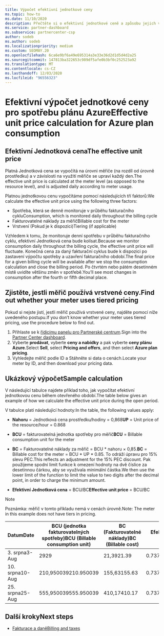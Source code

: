 ```yaml
---
title: Výpočet efektivní jednotkové ceny
ms.topic: how-to
ms.date: 11/10/2020
description: Přečtěte si o efektivní jednotkové ceně a způsobu jejich výpočtu. Tento článek obsahuje také ukázkový výpočet.
ms.service: partner-dashboard
ms.subservice: partnercenter-csp
author: sodeb
ms.author: sodeb
ms.localizationpriority: medium
ms.custom: SEOMAY.20
ms.openlocfilehash: 6ca6e9bf6a49e695314a3e33e36d2d1d5d4d2a25
ms.sourcegitcommit: 147813ba322653c989df5afe0b3bf0c252523a92
ms.translationtype: MT
ms.contentlocale: cs-CZ
ms.lasthandoff: 12/03/2020
ms.locfileid: "96556323"
---
```

# <a name="effective-unit-price-calculation-for-azure-plan-consumption"></a><span data-ttu-id="8a536-104">Efektivní výpočet jednotkové ceny pro spotřebu plánu Azure</span><span class="sxs-lookup"><span data-stu-id="8a536-104">Effective unit price calculation for Azure plan consumption</span></span>

## <a name="the-effective-unit-price"></a><span data-ttu-id="8a536-105">Efektivní Jednotková cena</span><span class="sxs-lookup"><span data-stu-id="8a536-105">The effective unit price</span></span>

<span data-ttu-id="8a536-106">Platná Jednotková cena se vypočítá na úrovni měřiče (na rozdíl od úrovně prostředku) a v závislosti na využití měřiče se upraví každý den.</span><span class="sxs-lookup"><span data-stu-id="8a536-106">The effective unit price is calculated at the meter level (as opposed to the resource level), and is adjusted daily according to meter usage.</span></span>

<span data-ttu-id="8a536-107">Platnou jednotkovou cenu vypočítáme pomocí následujících tří faktorů:</span><span class="sxs-lookup"><span data-stu-id="8a536-107">We calculate the effective unit price using the following three factors:</span></span>

- <span data-ttu-id="8a536-108">Spotřeba, která se denně monitoruje v průběhu fakturačního cyklu</span><span class="sxs-lookup"><span data-stu-id="8a536-108">Consumption, which is monitored daily throughout the billing cycle</span></span>
- <span data-ttu-id="8a536-109">Fakturovatelné náklady za měřič</span><span class="sxs-lookup"><span data-stu-id="8a536-109">Billable cost for the meter</span></span>
- <span data-ttu-id="8a536-110">Vrstvení (Pokud je k dispozici)</span><span class="sxs-lookup"><span data-stu-id="8a536-110">Tiering (if applicable)</span></span>

<span data-ttu-id="8a536-111">Vzhledem k tomu, že monitoruje denní spotřebu v průběhu fakturačního cyklu, efektivní Jednotková cena bude kolísat.</span><span class="sxs-lookup"><span data-stu-id="8a536-111">Because we monitor consumption daily throughout the billing cycle, the effective unit price will fluctuate.</span></span> <span data-ttu-id="8a536-112">Konečná cena za daný fakturační cyklus bude k dispozici po zastavení výpočtu spotřeby a uzavření fakturačního období.</span><span class="sxs-lookup"><span data-stu-id="8a536-112">The final price for a given billing cycle will be available after we stop the consumption calculation and close the billing period.</span></span> <span data-ttu-id="8a536-113">Po čtvrtém nebo pátém desetinném místě uvidíte většinu změn v spotřebě.</span><span class="sxs-lookup"><span data-stu-id="8a536-113">You’ll see most changes in consumption after the fourth or fifth decimal place.</span></span>

## <a name="find-out-whether-your-meter-uses-tiered-pricing"></a><span data-ttu-id="8a536-114">Zjistěte, jestli měřič používá vrstvené ceny.</span><span class="sxs-lookup"><span data-stu-id="8a536-114">Find out whether your meter uses tiered pricing</span></span>

<span data-ttu-id="8a536-115">Pokud si nejste jistí, jestli měřič používá vrstvené ceny, najděte pomocí níže uvedeného postupu.</span><span class="sxs-lookup"><span data-stu-id="8a536-115">If you don’t know whether your meter uses tiered pricing, use the procedure below to find out.</span></span> 

1. <span data-ttu-id="8a536-116">Přihlaste se k [řídicímu panelu pro Partnerské centrum](https://partner.microsoft.com/dashboard/).</span><span class="sxs-lookup"><span data-stu-id="8a536-116">Sign into the [Partner Center dashboard](https://partner.microsoft.com/dashboard/).</span></span>
2. <span data-ttu-id="8a536-117">Vyberte **prodávat**, vyberte **ceny a nabídky** a pak vyberte **ceny plánu Azure**.</span><span class="sxs-lookup"><span data-stu-id="8a536-117">Select **Sell**, select **Pricing and offers**, and then select **Azure plan pricing**.</span></span>
3. <span data-ttu-id="8a536-118">Vyhledejte měřič podle ID a Stáhněte si data o cenách.</span><span class="sxs-lookup"><span data-stu-id="8a536-118">Locate your meter by ID, and then download your pricing data.</span></span> 

## <a name="sample-calculation"></a><span data-ttu-id="8a536-119">Ukázkový výpočet</span><span class="sxs-lookup"><span data-stu-id="8a536-119">Sample calculation</span></span>

<span data-ttu-id="8a536-120">V následující tabulce najdete příklad toho, jak vypočítat efektivní jednotkovou cenu během otevřeného období.</span><span class="sxs-lookup"><span data-stu-id="8a536-120">The table below gives an example of how we calculate the effective unit price during the open period.</span></span>

<span data-ttu-id="8a536-121">V tabulce platí následující hodnoty:</span><span class="sxs-lookup"><span data-stu-id="8a536-121">In the table, the following values apply:</span></span> 

- <span data-ttu-id="8a536-122">**Nahoru** = Jednotková cena prostředku/hodiny = 0,868</span><span class="sxs-lookup"><span data-stu-id="8a536-122">**UP** = Unit price of the resource/hour = 0.868</span></span>

- <span data-ttu-id="8a536-123">**BCU** = fakturovatelná jednotka spotřeby pro měřič</span><span class="sxs-lookup"><span data-stu-id="8a536-123">**BCU** = Billable consumption unit for the meter</span></span>

- <span data-ttu-id="8a536-124">**BC** = Fakturovatelné náklady za měřič = BCU \* nahoru × 0,85.</span><span class="sxs-lookup"><span data-stu-id="8a536-124">**BC** = Billable cost for the meter = BCU \* UP \* 0.85.</span></span> <span data-ttu-id="8a536-125">To odráží úpravu pro 15% slevu PEC.</span><span class="sxs-lookup"><span data-stu-id="8a536-125">This reflects an adjustment for the 15% PEC discount.</span></span> <span data-ttu-id="8a536-126">Pak použijeme spodní limit funkce k omezení hodnoty na dvě číslice za desetinnou čárkou, aby se využívala minimální částka.</span><span class="sxs-lookup"><span data-stu-id="8a536-126">We then use the lower limit of the function to limit the value to two digits after the decimal point, in order to charge the minimum amount.</span></span> 

- <span data-ttu-id="8a536-127">**Efektivní Jednotková cena** = BCU/BC</span><span class="sxs-lookup"><span data-stu-id="8a536-127">**Effective unit price** = BCU/BC</span></span>

>[!NOTE]
><span data-ttu-id="8a536-128">Poznámka: měřič v tomto příkladu nemá v cenách úrovně.</span><span class="sxs-lookup"><span data-stu-id="8a536-128">Note: The meter in this example does not have tiers in pricing.</span></span>

| <span data-ttu-id="8a536-129">Datum</span><span class="sxs-lookup"><span data-stu-id="8a536-129">Date</span></span> | <span data-ttu-id="8a536-130">BCU (jednotka fakturovatelných spotřeby)</span><span class="sxs-lookup"><span data-stu-id="8a536-130">BCU (Billable consumption unit)</span></span> | <span data-ttu-id="8a536-131">BC (Fakturovatelné náklady)</span><span class="sxs-lookup"><span data-stu-id="8a536-131">BC (Billable cost)</span></span> | <span data-ttu-id="8a536-132">Efektivní Jednotková cena</span><span class="sxs-lookup"><span data-stu-id="8a536-132">Effective unit price</span></span> |
| ------ | ----------- | ----------- | ----------- |  
| <span data-ttu-id="8a536-133">3. srpna</span><span class="sxs-lookup"><span data-stu-id="8a536-133">3-Aug</span></span> | <span data-ttu-id="8a536-134">29</span><span class="sxs-lookup"><span data-stu-id="8a536-134">29</span></span> | <span data-ttu-id="8a536-135">21,39</span><span class="sxs-lookup"><span data-stu-id="8a536-135">21.39</span></span> | <span data-ttu-id="8a536-136">0.737586206896552</span><span class="sxs-lookup"><span data-stu-id="8a536-136">0.737586206896552</span></span> |
| <span data-ttu-id="8a536-137">10. srpna</span><span class="sxs-lookup"><span data-stu-id="8a536-137">10-Aug</span></span> | <span data-ttu-id="8a536-138">210,950039</span><span class="sxs-lookup"><span data-stu-id="8a536-138">210.950039</span></span> | <span data-ttu-id="8a536-139">155,63</span><span class="sxs-lookup"><span data-stu-id="8a536-139">155.63</span></span> | <span data-ttu-id="8a536-140">0.737757626107858</span><span class="sxs-lookup"><span data-stu-id="8a536-140">0.737757626107858</span></span> |
| <span data-ttu-id="8a536-141">25. srpna</span><span class="sxs-lookup"><span data-stu-id="8a536-141">25-Aug</span></span> | <span data-ttu-id="8a536-142">555,950039</span><span class="sxs-lookup"><span data-stu-id="8a536-142">555.950039</span></span> | <span data-ttu-id="8a536-143">410,17</span><span class="sxs-lookup"><span data-stu-id="8a536-143">410.17</span></span> | <span data-ttu-id="8a536-144">0.737782122900436</span><span class="sxs-lookup"><span data-stu-id="8a536-144">0.737782122900436</span></span> |

## <a name="next-steps"></a><span data-ttu-id="8a536-145">Další kroky</span><span class="sxs-lookup"><span data-stu-id="8a536-145">Next steps</span></span>

- [<span data-ttu-id="8a536-146">Fakturace a daně</span><span class="sxs-lookup"><span data-stu-id="8a536-146">Billing and taxes</span></span>](billing.md)

